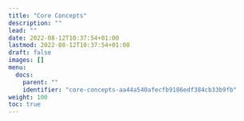 ```yaml
---
title: "Core Concepts"
description: ""
lead: ""
date: 2022-08-12T10:37:54+01:00
lastmod: 2022-08-12T10:37:54+01:00
draft: false
images: []
menu:
  docs:
    parent: ""
    identifier: "core-concepts-aa44a540afecfb9186edf384cb33b9fb"
weight: 100
toc: true
---
```

